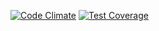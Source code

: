 [![Code Climate](https://codeclimate.com/github/Remchi/rpgclub/badges/gpa.svg)](https://codeclimate.com/github/Remchi/rpgclub) [![Test Coverage](https://codeclimate.com/github/Remchi/rpgclub/badges/coverage.svg)](https://codeclimate.com/github/Remchi/rpgclub)
